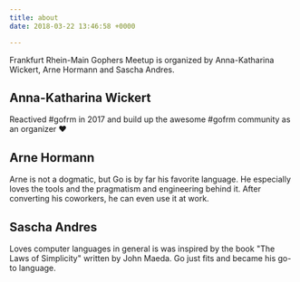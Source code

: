 ```yaml
---
title: about
date: 2018-03-22 13:46:58 +0000

---
```

Frankfurt Rhein-Main Gophers Meetup is organized by Anna-Katharina Wickert, Arne Hormann and Sascha Andres.

## Anna-Katharina Wickert

Reactived #gofrm in 2017 and build up the awesome #gofrm community as an organizer ❤

## Arne Hormann

Arne is not a dogmatic, but Go is by far his favorite language. He especially loves the tools and the pragmatism and engineering behind it. After converting his coworkers, he can even use it at work.

## Sascha Andres

Loves computer languages in general is was inspired by the book "The Laws of Simplicity" written by John Maeda. Go just fits and became his go-to language.